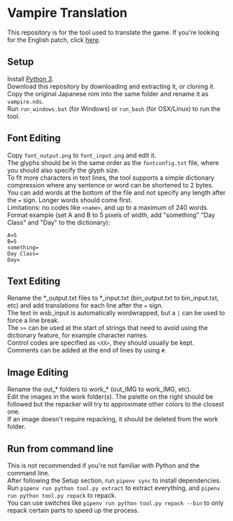 # Vampire Translation
This repository is for the tool used to translate the game. If you're looking for the English patch, click [here](https://agtteam.net/vampire).  
## Setup
Install [Python 3](https://www.python.org/downloads/).  
Download this repository by downloading and extracting it, or cloning it.  
Copy the original Japanese rom into the same folder and rename it as `vampire.nds`.  
Run `run_windows.bat` (for Windows) or `run_bash` (for OSX/Linux) to run the tool.  
## Font Editing
Copy `font_output.png` to `font_input.png` and edit it.  
The glyphs should be in the same order as the `fontconfig.txt` file, where you should also specify the glyph size.  
To fit more characters in text lines, the tool supports a simple dictionary compression where any sentence or word can be shortened to 2 bytes.  
You can add words at the bottom of the file and not specify any length after the `=` sign. Longer words should come first.  
Limitations: no codes like `<name>`, and up to a maximum of 240 words.  
Format example (set A and B to 5 pixels of width, add "something" "Day Class" and "Day" to the dictionary):
```
A=5
B=5
something=
Day Class=
Day=
```
## Text Editing
Rename the \*\_output.txt files to \*\_input.txt (bin_output.txt to bin_input.txt, etc) and add translations for each line after the `=` sign.  
The text in wsb_input is automatically wordwrapped, but a `|` can be used to force a line break.  
The `>>` can be used at the start of strings that need to avoid using the dictionary feature, for example character names.  
Control codes are specified as `<XX>`, they should usually be kept.  
Comments can be added at the end of lines by using `#`.  
## Image Editing
Rename the out\_\* folders to work\_\* (out_IMG to work_IMG, etc).  
Edit the images in the work folder(s). The palette on the right should be followed but the repacker will try to approximate other colors to the closest one.  
If an image doesn't require repacking, it should be deleted from the work folder.  
## Run from command line
This is not recommended if you're not familiar with Python and the command line.  
After following the Setup section, run `pipenv sync` to install dependencies.  
Run `pipenv run python tool.py extract` to extract everything, and `pipenv run python tool.py repack` to repack.  
You can use switches like `pipenv run python tool.py repack --bin` to only repack certain parts to speed up the process.  
